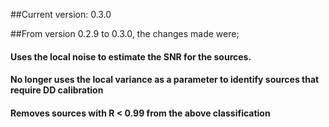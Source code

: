 ##Current version: 0.3.0


##From version 0.2.9 to 0.3.0, the changes made were;

#### Uses the local noise to estimate the SNR for the sources.
#### No longer uses the local variance as a parameter to identify sources that require DD calibration
#### Removes sources with R < 0.99 from the above classification
